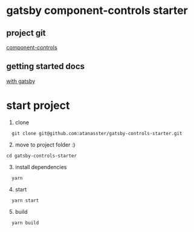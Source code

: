 # gatsby component-controls starter

## project git 

[component-controls](https://github.com/ccontrols/component-controls)

## getting started docs

[with gatsby](https://component-controls.com/tutorial/getting%20started/gatsby/)


# start project

1. clone

```
  git clone git@github.com:atanasster/gatsby-controls-starter.git
```

2. move to project folder :)

```
cd gatsby-controls-starter
```

3. install dependencies
```
  yarn
```

4. start
```
  yarn start
```

5. build
```
  yarn build
```
